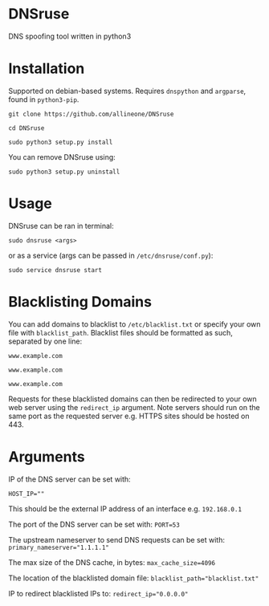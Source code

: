 # DNSruse
DNS spoofing tool written in python3

# Installation
Supported on debian-based systems. Requires `dnspython` and `argparse`, found in `python3-pip`.

`git clone https://github.com/allineone/DNSruse`

`cd DNSruse`

`sudo python3 setup.py install`

You can remove DNSruse using:

`sudo python3 setup.py uninstall`

# Usage
DNSruse can be ran in terminal:

`sudo dnsruse <args>`

or as a service (args can be passed in `/etc/dnsruse/conf.py`):

`sudo service dnsruse start`

# Blacklisting Domains

You can add domains to blacklist to `/etc/blacklist.txt` or specify your own file with `blacklist_path`. Blacklist files should be formatted as such, separated by one line:

`www.example.com`

`www.example.com`

`www.example.com`

Requests for these blacklisted domains can then be redirected to your own web server using the `redirect_ip` argument. Note servers should run on the same port as the requested server e.g. HTTPS sites should be hosted on 443.

# Arguments

IP of the DNS server can be set with:

`HOST_IP=""`

This should be the external IP address of an interface e.g. `192.168.0.1`


The port of the DNS server can be set with:
`PORT=53`


The upstream nameserver to send DNS requests can be set with:
`primary_nameserver="1.1.1.1"`


The max size of the DNS cache, in bytes:
`max_cache_size=4096`


The location of the blacklisted domain file:
`blacklist_path="blacklist.txt"`


IP to redirect blacklisted IPs to:
`redirect_ip="0.0.0.0"`
